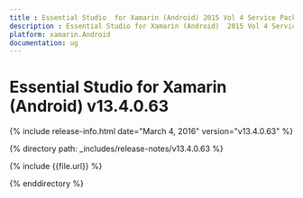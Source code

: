 ```yaml
---
title : Essential Studio  for Xamarin (Android) 2015 Vol 4 Service Pack 2 Release Notes
description : Essential Studio for Xamarin (Android)  2015 Vol 4 Service Pack 2 Release Notes
platform: xamarin.Android
documentation: ug
---
```


# Essential Studio for Xamarin (Android) v13.4.0.63

{% include release-info.html date="March 4, 2016" version="v13.4.0.63" %} 

{% directory path: _includes/release-notes/v13.4.0.63 %}


{% include {{file.url}} %}

{% enddirectory %}